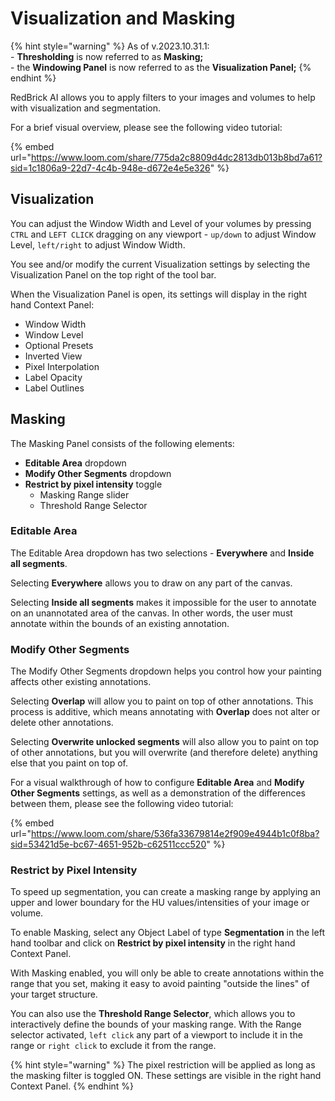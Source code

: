 # Visualization and Masking

{% hint style="warning" %}
As of v.2023.10.31.1:\
\- **Thresholding** is now referred to as **Masking;**\
\- the **Windowing Panel** is now referred to as the **Visualization Panel;**
{% endhint %}

RedBrick AI allows you to apply filters to your images and volumes to help with visualization and segmentation.&#x20;

For a brief visual overview, please see the following video tutorial:

{% embed url="https://www.loom.com/share/775da2c8809d4dc2813db013b8bd7a61?sid=1c1806a9-22d7-4c4b-948e-d672e4e5e326" %}

## Visualization

You can adjust the Window Width and Level of your volumes by pressing `CTRL` and `LEFT CLICK` dragging on any viewport - `up/down` to adjust Window Level, `left/right` to adjust Window Width.&#x20;

You see and/or modify the current Visualization settings by selecting the Visualization Panel on the top right of the tool bar.&#x20;

When the Visualization Panel is open, its settings will display in the right hand Context Panel:

* Window Width
* Window Level
* Optional Presets
* Inverted View
* Pixel Interpolation
* Label Opacity
* Label Outlines

## Masking

The Masking Panel consists of the following elements:

* **Editable Area** dropdown
* **Modify Other Segments** dropdown
* **Restrict by pixel intensity** toggle
  * Masking Range slider
  * Threshold Range Selector

### Editable Area

The Editable Area dropdown has two selections - **Everywhere** and **Inside all segments**.

Selecting **Everywhere** allows you to draw on any part of the canvas.

Selecting **Inside all segments** makes it impossible for the user to annotate on an unannotated area of the canvas. In other words, the user must annotate within the bounds of an existing annotation.

### Modify Other Segments

The Modify Other Segments dropdown helps you control how your painting affects other existing annotations.

Selecting **Overlap** will allow you to paint on top of other annotations. This process is additive, which means annotating with **Overlap** does not alter or delete other annotations.

Selecting **Overwrite unlocked segments** will also allow you to paint on top of other annotations, but you will overwrite (and therefore delete) anything else that you paint on top of.

For a visual walkthrough of how to configure **Editable Area** and **Modify Other Segments** settings, as well as a demonstration of the differences between them, please see the following video tutorial:

{% embed url="https://www.loom.com/share/536fa33679814e2f909e4944b1c0f8ba?sid=53421d5e-bc67-4651-952b-c62511ccc520" %}

### Restrict by Pixel Intensity

To speed up segmentation, you can create a masking range by applying an upper and lower boundary for the HU values/intensities of your image or volume.&#x20;

To enable Masking, select any Object Label of type **Segmentation** in the left hand toolbar and click on **Restrict by pixel intensity** in the right hand Context Panel.&#x20;

With Masking enabled, you will only be able to create annotations within the range that you set, making it easy to avoid painting "outside the lines" of your target structure.

You can also use the **Threshold Range Selector**, which allows you to interactively define the bounds of your masking range. With the Range selector activated, `left click` any part of a viewport to include it in the range or `right click` to exclude it from the range. &#x20;

{% hint style="warning" %}
The pixel restriction will be applied as long as the masking filter is toggled ON. These settings are visible in the right hand Context Panel.
{% endhint %}
